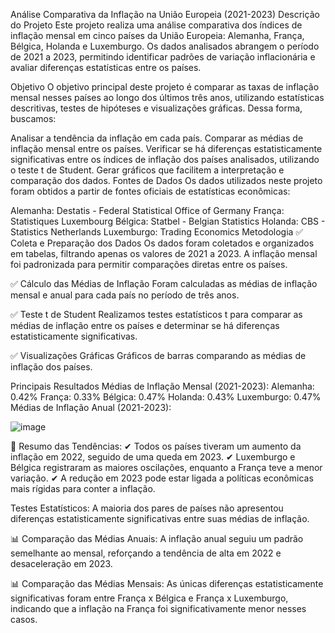 
Análise Comparativa da Inflação na União Europeia (2021-2023)
Descrição do Projeto
Este projeto realiza uma análise comparativa dos índices de inflação mensal em cinco países da União Europeia: Alemanha, França, Bélgica, Holanda e Luxemburgo. Os dados analisados abrangem o período de 2021 a 2023, permitindo identificar padrões de variação inflacionária e avaliar diferenças estatísticas entre os países.

Objetivo
O objetivo principal deste projeto é comparar as taxas de inflação mensal nesses países ao longo dos últimos três anos, utilizando estatísticas descritivas, testes de hipóteses e visualizações gráficas. Dessa forma, buscamos:

Analisar a tendência da inflação em cada país.
Comparar as médias de inflação mensal entre os países.
Verificar se há diferenças estatisticamente significativas entre os índices de inflação dos países analisados, utilizando o teste t de Student.
Gerar gráficos que facilitem a interpretação e comparação dos dados.
Fontes de Dados
Os dados utilizados neste projeto foram obtidos a partir de fontes oficiais de estatísticas econômicas:

Alemanha: Destatis - Federal Statistical Office of Germany
França: Statistiques Luxembourg
Bélgica: Statbel - Belgian Statistics
Holanda: CBS - Statistics Netherlands
Luxemburgo: Trading Economics
Metodologia
✅ Coleta e Preparação dos Dados
Os dados foram coletados e organizados em tabelas, filtrando apenas os valores de 2021 a 2023. A inflação mensal foi padronizada para permitir comparações diretas entre os países.

✅ Cálculo das Médias de Inflação
Foram calculadas as médias de inflação mensal e anual para cada país no período de três anos.

✅ Teste t de Student
Realizamos testes estatísticos t para comparar as médias de inflação entre os países e determinar se há diferenças estatisticamente significativas.

✅ Visualizações Gráficas
Gráficos de barras comparando as médias de inflação dos países.

Principais Resultados
Médias de Inflação Mensal (2021-2023):
Alemanha: 0.42%
França: 0.33%
Bélgica: 0.47%
Holanda: 0.43%
Luxemburgo: 0.47%
Médias de Inflação Anual (2021-2023):

![image](https://github.com/user-attachments/assets/c71d77bf-58ae-4527-a011-0386235d1c69)



📌 Resumo das Tendências:
✔ Todos os países tiveram um aumento da inflação em 2022, seguido de uma queda em 2023.
✔ Luxemburgo e Bélgica registraram as maiores oscilações, enquanto a França teve a menor variação.
✔ A redução em 2023 pode estar ligada a políticas econômicas mais rígidas para conter a inflação.

Testes Estatísticos:
A maioria dos pares de países não apresentou diferenças estatisticamente significativas entre suas médias de inflação.

📊 Comparação das Médias Anuais:
A inflação anual seguiu um padrão semelhante ao mensal, reforçando a tendência de alta em 2022 e desaceleração em 2023.

📊 Comparação das Médias Mensais:
As únicas diferenças estatisticamente significativas foram entre França x Bélgica e França x Luxemburgo, indicando que a inflação na França foi significativamente menor nesses casos.


